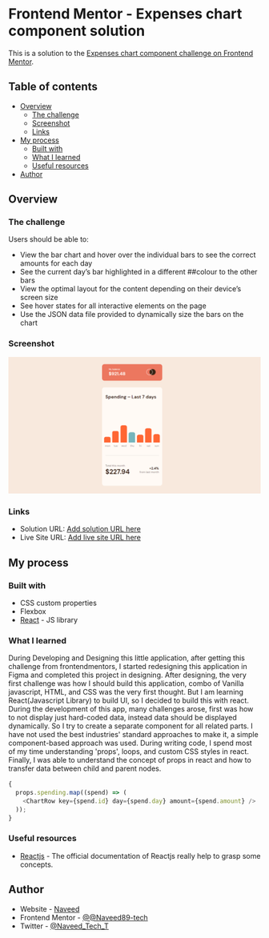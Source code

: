 # Frontend Mentor - Expenses chart component solution

This is a solution to the [Expenses chart component challenge on Frontend Mentor](https://www.frontendmentor.io/challenges/expenses-chart-component-e7yJBUdjwt).

## Table of contents

- [Overview](#overview)
  - [The challenge](#the-challenge)
  - [Screenshot](#screenshot)
  - [Links](#links)
- [My process](#my-process)
  - [Built with](#built-with)
  - [What I learned](#what-i-learned)
  - [Useful resources](#useful-resources)
- [Author](#author)

## Overview

### The challenge

Users should be able to:

- View the bar chart and hover over the individual bars to see the correct amounts for each day
- See the current day’s bar highlighted in a different ##colour to the other bars
- View the optimal layout for the content depending on their device’s screen size
- See hover states for all interactive elements on the page
- Use the JSON data file provided to dynamically size the bars on the chart

### Screenshot

![](/screenshot.png)

### Links

- Solution URL: [Add solution URL here](https://your-solution-url.com)
- Live Site URL: [Add live site URL here](https://your-live-site-url.com)

## My process

### Built with

- CSS custom properties
- Flexbox
- [React](https://reactjs.org/) - JS library

### What I learned

During Developing and Designing this little application, after getting this challenge from frontendmentors, I started redesigning this application in Figma and completed this project in designing.
After designing, the very first challenge was how I should build this application, combo of Vanilla javascript, HTML, and CSS was the very first thought. But I am learning React(Javascript Library) to build UI, so I decided to build this with react.
During the development of this app, many challenges arose, first was how to not display just hard-coded data, instead data should be displayed dynamically. So I try to create a separate component for all related parts. I have not used the best industries' standard approaches to make it, a simple component-based approach was used.
During writing code, I spend most of my time understanding 'props', loops, and custom CSS styles in react. Finally, I was able to understand the concept of props in react and how to transfer data between child and parent nodes.

```js
{
  props.spending.map((spend) => (
    <ChartRow key={spend.id} day={spend.day} amount={spend.amount} />
  ));
}
```

### Useful resources

- [Reactjs](https://reactjs.org/docs/create-a-new-react-app.html#create-react-app) - The official documentation of Reactjs really help to grasp some concepts.

## Author

- Website - [Naveed](https://naveedtechs.netlify.app/)
- Frontend Mentor - [@@Naveed89-tech](https://www.frontendmentor.io/profile/Naveed89-tech)
- Twitter - [@Naveed_Tech_T](https://twitter.com/Naveed_Tech_T)
